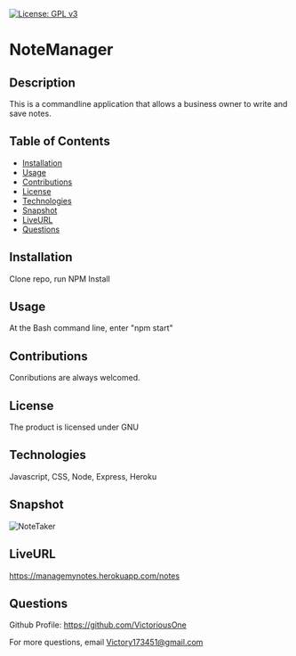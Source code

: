 [![License: GPL v3](https://img.shields.io/badge/License-GPLv3-blue.svg)](https://www.gnu.org/licenses/gpl-3.0)

# NoteManager

## Description
This is a commandline application that allows a business owner to write and save notes.

## Table of Contents
* [Installation](#installation)
* [Usage](#usage)
* [Contributions](#contributions)
* [License](#license)
* [Technologies](#technologies)
* [Snapshot](#snapshot)
* [LiveURL](#liveurl)
* [Questions](#questions)

## Installation
 Clone repo, run NPM Install

## Usage
At the Bash command line, enter "npm start"

## Contributions
Conributions are always welcomed.

## License
The product is licensed under GNU

## Technologies
Javascript, CSS, Node, Express, Heroku

## Snapshot

![NoteTaker](https://user-images.githubusercontent.com/71474934/155861539-c9483c28-d7d1-47b0-9952-c749dd397e87.jpg)

## LiveURL
https://managemynotes.herokuapp.com/notes

## Questions
Github Profile: https://github.com/VictoriousOne

For more questions, email Victory173451@gmail.com
